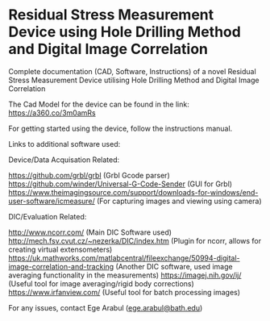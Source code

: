 # Residual Stress Measurement Device using Hole Drilling Method and Digital Image Correlation
 Complete documentation (CAD, Software, Instructions) of a novel Residual Stress Measurement Device utilising Hole Drilling Method and Digital Image Correlation

The Cad Model for the device can be found in the link:
https://a360.co/3m0amRs

For getting started using the device, follow the instructions manual.

Links to additional software used:

  Device/Data Acquisation Related:
  
https://github.com/grbl/grbl (Grbl Gcode parser)
https://github.com/winder/Universal-G-Code-Sender (GUI for Grbl)
https://www.theimagingsource.com/support/downloads-for-windows/end-user-software/icmeasure/ (For capturing images and viewing using camera)

  DIC/Evaluation Related:
  
http://www.ncorr.com/ (Main DIC Software used)
http://mech.fsv.cvut.cz/~nezerka/DIC/index.htm (Plugin for ncorr, allows for creating virtual extensometers)
https://uk.mathworks.com/matlabcentral/fileexchange/50994-digital-image-correlation-and-tracking (Another DIC software, used image averaging functionality in the measurements)
https://imagej.nih.gov/ij/ (Useful tool for image averaging/rigid body corrections)
https://www.irfanview.com/ (Useful tool for batch processing images)

For any issues, contact Ege Arabul (ege.arabul@bath.edu)
